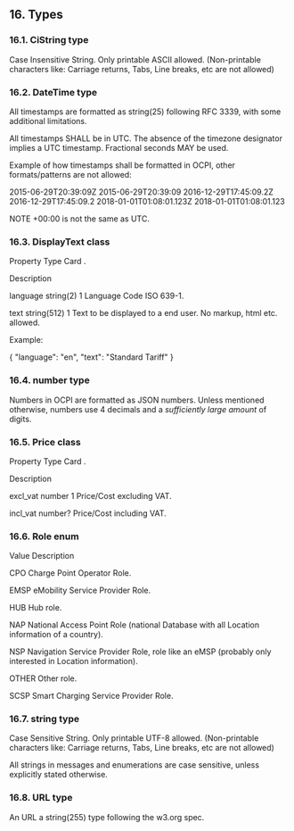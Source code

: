 ## 16. Types 

### 16.1. CiString type 

Case Insensitive String. Only printable ASCII allowed. (Non-printable characters like: Carriage returns, Tabs, Line breaks, etc are not allowed) 

### 16.2. DateTime type 

All timestamps are formatted as string(25) following RFC 3339, with some additional limitations. 

All timestamps SHALL be in UTC. The absence of the timezone designator implies a UTC timestamp. Fractional seconds MAY be used. 

Example of how timestamps shall be formatted in OCPI, other formats/patterns are not allowed: 

 2015-06-29T20:39:09Z 2015-06-29T20:39:09 2016-12-29T17:45:09.2Z 2016-12-29T17:45:09.2 2018-01-01T01:08:01.123Z 2018-01-01T01:08:01.123 

 NOTE +00:00 is not the same as UTC. 

### 16.3. DisplayText class 

 Property Type Card . 

 Description 

 language string(2) 1 Language Code ISO 639-1. 

 text string(512) 1 Text to be displayed to a end user. No markup, html etc. allowed. 

Example: 

 { "language": "en", "text": "Standard Tariff" } 

### 16.4. number type 

Numbers in OCPI are formatted as JSON numbers. Unless mentioned otherwise, numbers use 4 decimals and a _sufficiently large amount_ of digits. 


### 16.5. Price class 

 Property Type Card . 

 Description 

 excl_vat number 1 Price/Cost excluding VAT. 

 incl_vat number? Price/Cost including VAT. 

### 16.6. Role enum 

 Value Description 

 CPO Charge Point Operator Role. 

 EMSP eMobility Service Provider Role. 

 HUB Hub role. 

 NAP National Access Point Role (national Database with all Location information of a country). 

 NSP Navigation Service Provider Role, role like an eMSP (probably only interested in Location information). 

 OTHER Other role. 

 SCSP Smart Charging Service Provider Role. 

### 16.7. string type 

Case Sensitive String. Only printable UTF-8 allowed. (Non-printable characters like: Carriage returns, Tabs, Line breaks, etc are not allowed) 

All strings in messages and enumerations are case sensitive, unless explicitly stated otherwise. 

### 16.8. URL type 

An URL a string(255) type following the w3.org spec.

